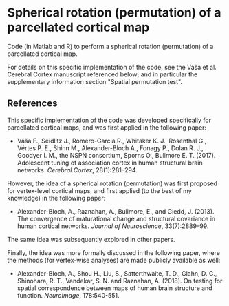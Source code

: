 # Spherical rotation (permutation) of a parcellated cortical map

Code (in Matlab and R) to perform a spherical rotation (permutation) of a parcellated cortical map. 

For details on this specific implementation of the code, see the Váša et al. Cerebral Cortex manuscript referenced below; and in particular the supplementary information section "Spatial permutation test".

## References

This specific implementation of the code was developed specifically for parcellated cortical maps, and was first applied in the following paper:

  * Váša F., Seidlitz J., Romero-Garcia R., Whitaker K. J., Rosenthal G., Vértes P. E., Shinn M., Alexander-Bloch A., Fonagy P., Dolan R. J., Goodyer I. M., the NSPN consortium, Sporns O., Bullmore E. T. (2017). Adolescent tuning of association cortex in human structural brain networks. *Cerebral Cortex*, 28(1):281–294.

However, the idea of a spherical rotation (permutation) was first proposed for vertex-level cortical maps, and first applied (to the best of my knowledge) in the following paper:

  * Alexander-Bloch, A., Raznahan, A., Bullmore, E., and Giedd, J. (2013). The convergence of maturational change and structural covariance in human cortical networks. *Journal of Neuroscience*, 33(7):2889–99.

The same idea was subsequently explored in other papers.

Finally, the idea was more formally discussed in the following paper, where the methods (for vertex-wise analyses) are made publicly available as well: 

  * Alexander-Bloch, A., Shou H., Liu, S., Satterthwaite, T. D., Glahn, D. C., Shinohara, R. T., Vandekar, S. N. and Raznahan, A. (2018). On testing for spatial correspondence between maps of human brain structure and function. *NeuroImage*, 178:540-551.
